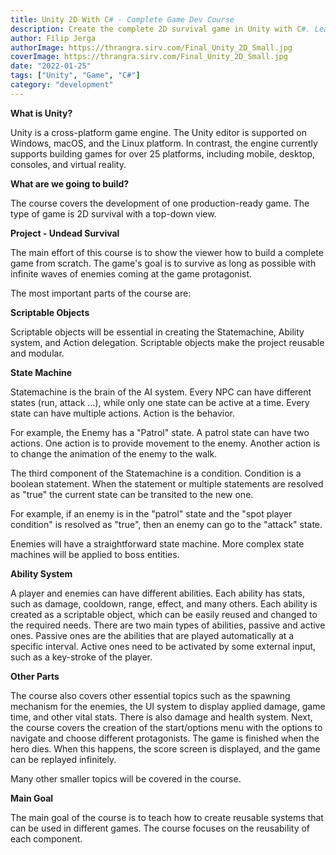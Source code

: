 ```yaml
---
title: Unity 2D With C# - Complete Game Dev Course
description: Create the complete 2D survival game in Unity with C#. Learn best practices and patterns.
author: Filip Jerga
authorImage: https://thrangra.sirv.com/Final_Unity_2D_Small.jpg
coverImage: https://thrangra.sirv.com/Final_Unity_2D_Small.jpg
date: "2022-01-25"
tags: ["Unity", "Game", "C#"]
category: "development"
---
```


**What is Unity?**

Unity is a cross-platform game engine. The Unity editor is supported on Windows, macOS, and the Linux platform. In contrast, the engine currently supports building games for over 25 platforms, including mobile, desktop, consoles, and virtual reality.

**What are we going to build?**

The course covers the development of one production-ready game. The type of game is 2D survival with a top-down view.

**Project - Undead Survival**

The main effort of this course is to show the viewer how to build a complete game from scratch. The game's goal is to survive as long as possible with infinite waves of enemies coming at the game protagonist.

The most important parts of the course are:

**Scriptable Objects**

Scriptable objects will be essential in creating the Statemachine, Ability system, and Action delegation. Scriptable objects make the project reusable and modular.

**State Machine**

Statemachine is the brain of the AI system. Every NPC can have different states (run, attack ...), while only one state can be active at a time. Every state can have multiple actions. Action is the behavior.

For example, the Enemy has a "Patrol" state. A patrol state can have two actions. One action is to provide movement to the enemy. Another action is to change the animation of the enemy to the walk.

The third component of the Statemachine is a condition. Condition is a boolean statement. When the statement or multiple statements are resolved as "true" the current state can be transited to the new one.

For example, if an enemy is in the "patrol" state and the "spot player condition" is resolved as "true", then an enemy can go to the "attack" state.

Enemies will have a straightforward state machine. More complex state machines will be applied to boss entities.

**Ability System**

A player and enemies can have different abilities. Each ability has stats, such as damage, cooldown, range, effect, and many others. Each ability is created as a scriptable object, which can be easily reused and changed to the required needs. There are two main types of abilities, passive and active ones. Passive ones are the abilities that are played automatically at a specific interval. Active ones need to be activated by some external input, such as a key-stroke of the player.

**Other Parts**

The course also covers other essential topics such as the spawning mechanism for the enemies, the UI system to display applied damage, game time, and other vital stats. There is also damage and health system. Next, the course covers the creation of the start/options menu with the options to navigate and choose different protagonists. The game is finished when the hero dies. When this happens, the score screen is displayed, and the game can be replayed infinitely.

Many other smaller topics will be covered in the course.

**Main Goal**

The main goal of the course is to teach how to create reusable systems that can be used in different games. The course focuses on the reusability of each component.
